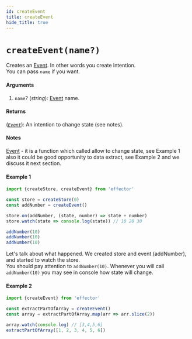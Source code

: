 ```yaml
---
id: createEvent
title: createEvent
hide_title: true
---
```


# `createEvent(name?)`

Creates an [Event](Event.md). In other words you create intention.<br/>
You can pass `name` if you want.

#### Arguments

1. `name`? (_string_): [Event](Event.md) name.

#### Returns

([_`Event`_](Event.md)): An intention to change state (see notes).

#### Notes

[Event](Event.md) - it is a function which called allow to change state, see Example 1 also it could be good opportunity to data extract, see Example 2 and we discuss it next section.

#### Example 1

```js try
import {createStore, createEvent} from 'effector'

const store = createStore(0)
const addNumber = createEvent()

store.on(addNumber, (state, number) => state + number)
store.watch(state => console.log(state)) // 10 20 30

addNumber(10)
addNumber(10)
addNumber(10)
```


Let's talk about what happened. We created store and event (addNumber), and started to watch the store.<br/>
You should pay attention to `addNumber(10)`. Whenever you will call `addNumber(10)` you may see in console how state will change.

#### Example 2

```js try
import {createEvent} from 'effector'

const extractPartOfArray = createEvent()
const array = extractPartOfArray.map(arr => arr.slice(2))

array.watch(console.log) // [3,4,5,6]
extractPartOfArray([1, 2, 3, 4, 5, 6])
```
